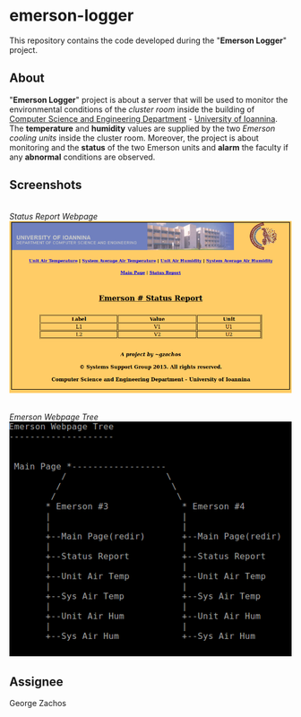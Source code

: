 emerson-logger
=============
This repository contains the code developed during the "__Emerson Logger__" project.

About
-----
"__Emerson Logger__" project is about a server that will be used to monitor the environmental conditions of the
_cluster room_ inside the building of [Computer Science and Engineering Department](http://cs.uoi.gr) -
[University of Ioannina](http://uoi.gr). The __temperature__ and __humidity__ values are supplied by the two _Emerson
cooling units_ inside the cluster room. Moreover, the project is about monitoring and the __status__ of the two
Emerson units and __alarm__ the faculty if any __abnormal__ conditions are observed.

Screenshots
-----------
<br>_Status Report Webpage_<br>
![Status Report Webpage](./images/emerson_status_report_webpage.png)

<br>_Emerson Webpage Tree_<br>
![Emerson Webpage Tree](./images/emerson_webpage_tree.png)

Assignee
--------
George Zachos
